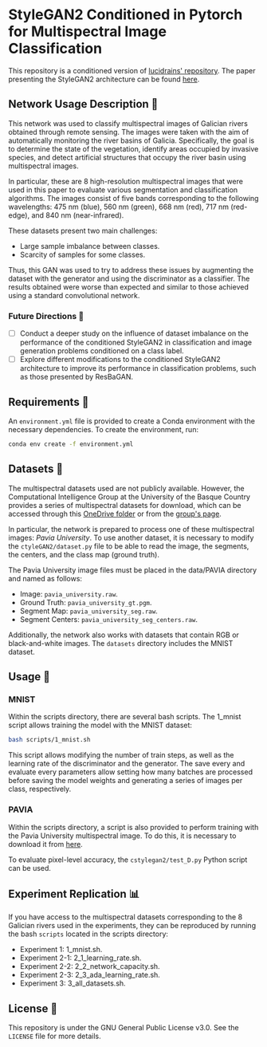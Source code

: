 <!--
SPDX-FileCopyrightText: 2024 2024, Antón Gómez López

SPDX-License-Identifier: GPL-3.0-or-later
-->

# StyleGAN2 Conditioned in Pytorch for Multispectral Image Classification

This repository is a conditioned version of [lucidrains' repository](https://github.com/lucidrains/stylegan2-pytorch). The paper presenting the StyleGAN2 architecture can be found [here](https://arxiv.org/abs/1912.04958).

## Network Usage Description :ledger:

This network was used to classify multispectral images of Galician rivers obtained through remote sensing. The images were taken with the aim of automatically monitoring the river basins of Galicia. Specifically, the goal is to determine the state of the vegetation, identify areas occupied by invasive species, and detect artificial structures that occupy the river basin using multispectral images.

In particular, these are 8 high-resolution multispectral images that were used in this paper to evaluate various segmentation and classification algorithms. The images consist of five bands corresponding to the following wavelengths: 475 nm (blue), 560 nm (green), 668 nm (red), 717 nm (red-edge), and 840 nm (near-infrared).

These datasets present two main challenges:

- Large sample imbalance between classes.
- Scarcity of samples for some classes.

Thus, this GAN was used to try to address these issues by augmenting the dataset with the generator and using the discriminator as a classifier. The results obtained were worse than expected and similar to those achieved using a standard convolutional network.

### Future Directions :telescope:

- [ ] Conduct a deeper study on the influence of dataset imbalance on the performance of the conditioned StyleGAN2 in classification and image generation problems conditioned on a class label.
- [ ] Explore different modifications to the conditioned StyleGAN2 architecture to improve its performance in classification problems, such as those presented by ResBaGAN.

## Requirements :page_with_curl:

An `environment.yml` file is provided to create a Conda environment with the necessary dependencies. To create the environment, run:

```bash
conda env create -f environment.yml
```

## Datasets :file_folder:

The multispectral datasets used are not publicly available. However, the Computational Intelligence Group at the University of the Basque Country provides a series of multispectral datasets for download, which can be accessed through this [OneDrive folder](<(https://nubeusc-my.sharepoint.com/personal/anton_gomez_lopez_rai_usc_es/_layouts/15/onedrive.aspx?sw=bypass&bypassReason=abandoned&id=%2Fpersonal%2Fanton%5Fgomez%5Flopez%5Frai%5Fusc%5Fes%2FDocuments%2FTFG%2FStyleGAN2%2Dcondicionada%2Dclasificacion%2Fdata%2FPAVIA&ga=1)>) or from the [group's page](https://www.ehu.eus/ccwintco/index.php/Hyperspectral_Remote_Sensing_Scenes).

In particular, the network is prepared to process one of these multispectral images: _Pavia University_. To use another dataset, it is necessary to modify the `ctyleGAN2/dataset.py` file to be able to read the image, the segments, the centers, and the class map (ground truth).

The Pavia University image files must be placed in the data/PAVIA directory and named as follows:

- Image: `pavia_university.raw`.
- Ground Truth: `pavia_university_gt.pgm`.
- Segment Map: `pavia_university_seg.raw`.
- Segment Centers: `pavia_university_seg_centers.raw`.

Additionally, the network also works with datasets that contain RGB or black-and-white images. The `datasets` directory includes the MNIST dataset.

## Usage :wrench:

### MNIST

Within the scripts directory, there are several bash scripts. The 1_mnist script allows training the model with the MNIST dataset:

```bash
bash scripts/1_mnist.sh
```

This script allows modifying the number of train steps, as well as the learning rate of the discriminator and the generator. The save every and evaluate every parameters allow setting how many batches are processed before saving the model weights and generating a series of images per class, respectively.

### PAVIA

Within the scripts directory, a script is also provided to perform training with the Pavia University multispectral image. To do this, it is necessary to download it from [here](https://nubeusc-my.sharepoint.com/personal/anton_gomez_lopez_rai_usc_es/_layouts/15/onedrive.aspx?view=0&id=%2Fpersonal%2Fanton%5Fgomez%5Flopez%5Frai%5Fusc%5Fes%2FDocuments%2FTFG%2FStyleGAN2%2Dcondicionada%2Dclasificacion%2Fdata%2FPAVIA).

To evaluate pixel-level accuracy, the `cstylegan2/test_D.py` Python script can be used.

## Experiment Replication :bar_chart:

If you have access to the multispectral datasets corresponding to the 8 Galician rivers used in the experiments, they can be reproduced by running the bash `scripts` located in the scripts directory:

- Experiment 1: 1_mnist.sh.
- Experiment 2-1: 2_1_learning_rate.sh.
- Experiment 2-2: 2_2_network_capacity.sh.
- Experiment 2-3: 2_3_ada_learning_rate.sh.
- Experiment 3: 3_all_datasets.sh.

## License :memo:

This repository is under the GNU General Public License v3.0. See the `LICENSE` file for more details.
